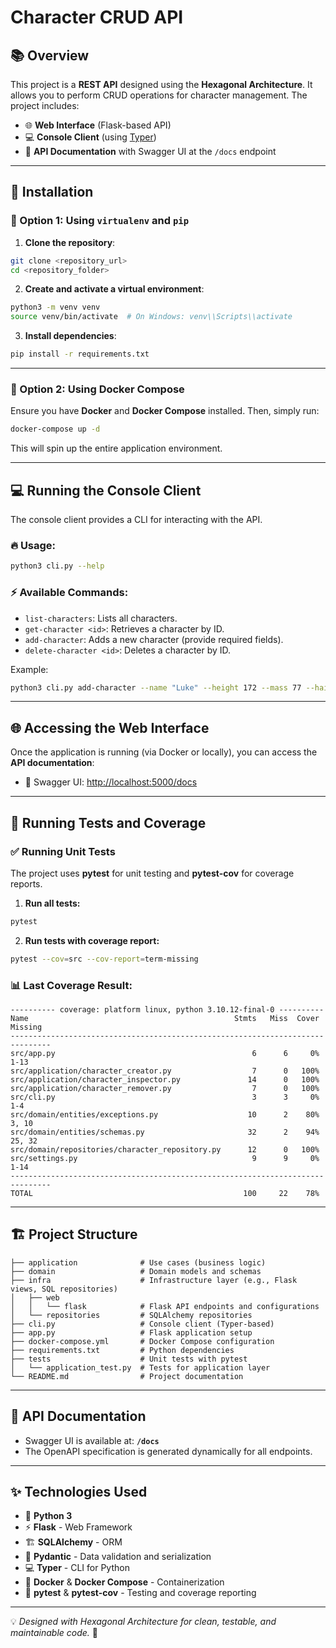# Character CRUD API

## 📚 Overview

This project is a **REST API** designed using the **Hexagonal Architecture**. It allows you to perform CRUD operations for character management. The project includes:

- 🌐 **Web Interface** (Flask-based API)
- 💻 **Console Client** (using [Typer](https://typer.tiangolo.com/))
- 📝 **API Documentation** with Swagger UI at the `/docs` endpoint

---

## 🚀 Installation

### 🔧 Option 1: Using `virtualenv` and `pip`

1. **Clone the repository**:

```bash
git clone <repository_url>
cd <repository_folder>
```

2. **Create and activate a virtual environment**:

```bash
python3 -m venv venv
source venv/bin/activate  # On Windows: venv\\Scripts\\activate
```

3. **Install dependencies**:

```bash
pip install -r requirements.txt
```

---

### 🐳 Option 2: Using Docker Compose

Ensure you have **Docker** and **Docker Compose** installed. Then, simply run:

```bash
docker-compose up -d
```

This will spin up the entire application environment.

---

## 💻 Running the Console Client

The console client provides a CLI for interacting with the API.

### 🔥 **Usage:**

```bash
python3 cli.py --help
```

### ⚡ **Available Commands:**
- `list-characters`: Lists all characters.
- `get-character <id>`: Retrieves a character by ID.
- `add-character`: Adds a new character (provide required fields).
- `delete-character <id>`: Deletes a character by ID.

Example:

```bash
python3 cli.py add-character --name "Luke" --height 172 --mass 77 --hair-color "blond" --skin-color "fair" --eye-color "blue" --birth-year 19
```

---

## 🌐 Accessing the Web Interface

Once the application is running (via Docker or locally), you can access the **API documentation**:

- 🚀 Swagger UI: [http://localhost:5000/docs](http://localhost:5000/docs)

---

## 🧪 Running Tests and Coverage

### ✅ **Running Unit Tests**

The project uses **pytest** for unit testing and **pytest-cov** for coverage reports.

1. **Run all tests:**

```bash
pytest
```

2. **Run tests with coverage report:**

```bash
pytest --cov=src --cov-report=term-missing
```

### 📊 **Last Coverage Result:** 

```
---------- coverage: platform linux, python 3.10.12-final-0 ----------
Name                                              Stmts   Miss  Cover   Missing
-------------------------------------------------------------------------------
src/app.py                                            6      6     0%   1-13
src/application/character_creator.py                  7      0   100%
src/application/character_inspector.py               14      0   100%
src/application/character_remover.py                  7      0   100%
src/cli.py                                            3      3     0%   1-4
src/domain/entities/exceptions.py                    10      2    80%   3, 10
src/domain/entities/schemas.py                       32      2    94%   25, 32
src/domain/repositories/character_repository.py      12      0   100%
src/settings.py                                       9      9     0%   1-14
-------------------------------------------------------------------------------
TOTAL                                               100     22    78%
```

---

## 🏗️ Project Structure

```
├── application              # Use cases (business logic)
├── domain                   # Domain models and schemas
├── infra                    # Infrastructure layer (e.g., Flask views, SQL repositories)
│   ├── web
│   │   └── flask            # Flask API endpoints and configurations
│   └── repositories         # SQLAlchemy repositories
├── cli.py                   # Console client (Typer-based)
├── app.py                   # Flask application setup
├── docker-compose.yml       # Docker Compose configuration
├── requirements.txt         # Python dependencies
├── tests                    # Unit tests with pytest
│   └── application_test.py  # Tests for application layer
└── README.md                # Project documentation
```

---

## 📜 API Documentation

- Swagger UI is available at: **`/docs`**
- The OpenAPI specification is generated dynamically for all endpoints.

---

## ✨ Technologies Used

- 🐍 **Python 3**
- ⚡ **Flask** - Web Framework
- 🏗️ **SQLAlchemy** - ORM
- 📝 **Pydantic** - Data validation and serialization
- 💻 **Typer** - CLI for Python
- 🐳 **Docker** & **Docker Compose** - Containerization
- 🧪 **pytest** & **pytest-cov** - Testing and coverage reporting

---

💡 *Designed with Hexagonal Architecture for clean, testable, and maintainable code.* 🚀
